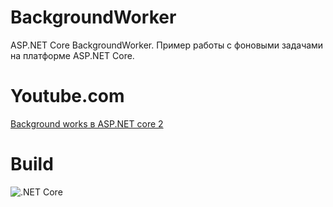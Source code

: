 # BackgroundWorker
ASP.NET Core BackgroundWorker. Пример работы с фоновыми задачами на платформе ASP.NET Core.

# Youtube.com
[Background works в ASP.NET core 2](https://youtu.be/xPBcztWn2dY)

# Build
![.NET Core](https://github.com/Calabonga/BackgroundWorkers/workflows/.NET%20Core/badge.svg?branch=master)
